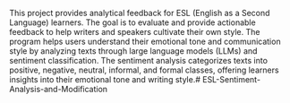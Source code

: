 This project provides analytical feedback for ESL (English as a Second Language) learners. The goal is to evaluate and provide actionable feedback to help writers and speakers cultivate their own style. The program helps users understand their emotional tone and communication style by analyzing texts through large language models (LLMs) and sentiment classification. The sentiment analysis categorizes texts into positive, negative, neutral, informal, and formal classes, offering learners insights into their emotional tone and writing style.# ESL-Sentiment-Analysis-and-Modification
